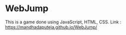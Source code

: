# WebJump
This is a game done using JavaScript, HTML, CSS.
Link : https://mandhadaputeja.github.io/WebJump/
